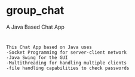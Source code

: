 # group_chat
A Java Based Chat App
#
    This Chat App based on Java uses 
    -Socket Programming for server-client network
    -Java Swing for the GUI
    -Multithreading for handling multiple clients
    -file handling capabilities to check passwords

